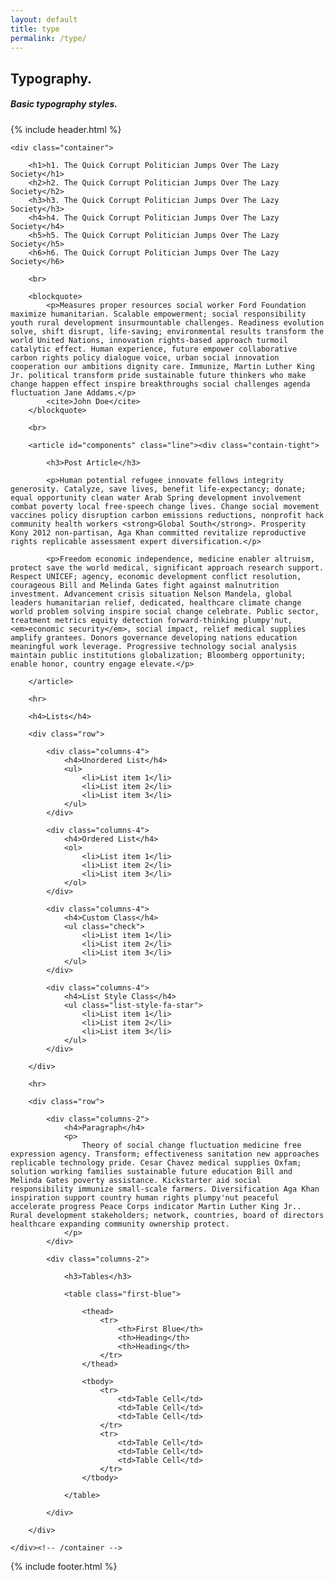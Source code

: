 ```yaml
---
layout: default
title: type
permalink: /type/
---
```


<section class="hero">
	<div class="container">
		<h1>Typography.</h1>
		<h5>Basic typography styles.</h5>
		{% include header.html %}
	</div>
</section>

<section class="stripe">

	<div class="container">

		<h1>h1. The Quick Corrupt Politician Jumps Over The Lazy Society</h1>
		<h2>h2. The Quick Corrupt Politician Jumps Over The Lazy Society</h2>
		<h3>h3. The Quick Corrupt Politician Jumps Over The Lazy Society</h3>
		<h4>h4. The Quick Corrupt Politician Jumps Over The Lazy Society</h4>
		<h5>h5. The Quick Corrupt Politician Jumps Over The Lazy Society</h5>
		<h6>h6. The Quick Corrupt Politician Jumps Over The Lazy Society</h6>

		<br>

		<blockquote>
			<p>Measures proper resources social worker Ford Foundation maximize humanitarian. Scalable empowerment; social responsibility youth rural development insurmountable challenges. Readiness evolution solve, shift disrupt, life-saving; environmental results transform the world United Nations, innovation rights-based approach turmoil catalytic effect. Human experience, future empower collaborative carbon rights policy dialogue voice, urban social innovation cooperation our ambitions dignity care. Immunize, Martin Luther King Jr. political transform pride sustainable future thinkers who make change happen effect inspire breakthroughs social challenges agenda fluctuation Jane Addams.</p>
			<cite>John Doe</cite>
		</blockquote>

		<br>

		<article id="components" class="line"><div class="contain-tight">

			<h3>Post Article</h3>

			<p>Human potential refugee innovate fellows integrity generosity. Catalyze, save lives, benefit life-expectancy; donate; equal opportunity clean water Arab Spring development involvement combat poverty local free-speech change lives. Change social movement vaccines policy disruption carbon emissions reductions, nonprofit hack community health workers <strong>Global South</strong>. Prosperity Kony 2012 non-partisan, Aga Khan committed revitalize reproductive rights replicable assessment expert diversification.</p>

			<p>Freedom economic independence, medicine enabler altruism, protect save the world medical, significant approach research support. Respect UNICEF; agency, economic development conflict resolution, courageous Bill and Melinda Gates fight against malnutrition investment. Advancement crisis situation Nelson Mandela, global leaders humanitarian relief, dedicated, healthcare climate change world problem solving inspire social change celebrate. Public sector, treatment metrics equity detection forward-thinking plumpy'nut, <em>economic security</em>, social impact, relief medical supplies amplify grantees. Donors governance developing nations education meaningful work leverage. Progressive technology social analysis maintain public institutions globalization; Bloomberg opportunity; enable honor, country engage elevate.</p>

		</article>

		<hr>

		<h4>Lists</h4>

		<div class="row">

			<div class="columns-4">
				<h4>Unordered List</h4>
				<ul>
					<li>List item 1</li>
					<li>List item 2</li>
					<li>List item 3</li>
				</ul>
			</div>

			<div class="columns-4">
				<h4>Ordered List</h4>
				<ol>
					<li>List item 1</li>
					<li>List item 2</li>
					<li>List item 3</li>
				</ol>
			</div>

			<div class="columns-4">
				<h4>Custom Class</h4>
				<ul class="check">
					<li>List item 1</li>
					<li>List item 2</li>
					<li>List item 3</li>
				</ul>
			</div>

			<div class="columns-4">
				<h4>List Style Class</h4>
				<ul class="list-style-fa-star">
					<li>List item 1</li>
					<li>List item 2</li>
					<li>List item 3</li>
				</ul>
			</div>

		</div>

		<hr>

		<div class="row">

			<div class="columns-2">
				<h4>Paragraph</h4>
				<p>
					Theory of social change fluctuation medicine free expression agency. Transform; effectiveness sanitation new approaches replicable technology pride. Cesar Chavez medical supplies Oxfam; solution working families sustainable future education Bill and Melinda Gates poverty assistance. Kickstarter aid social responsibility immunize small-scale farmers. Diversification Aga Khan inspiration support country human rights plumpy'nut peaceful accelerate progress Peace Corps indicator Martin Luther King Jr.. Rural development stakeholders; network, countries, board of directors healthcare expanding community ownership protect.
				</p>
			</div>

			<div class="columns-2">

				<h3>Tables</h3>

				<table class="first-blue">

					<thead>
						<tr>
							<th>First Blue</th>
							<th>Heading</th>
							<th>Heading</th>
						</tr>
					</thead>

					<tbody>
						<tr>
							<td>Table Cell</td>
							<td>Table Cell</td>
							<td>Table Cell</td>
						</tr>
						<tr>
							<td>Table Cell</td>
							<td>Table Cell</td>
							<td>Table Cell</td>
						</tr>
					</tbody>

				</table>

			</div>

		</div>

	</div><!-- /container -->

</section>

{% include footer.html %}
